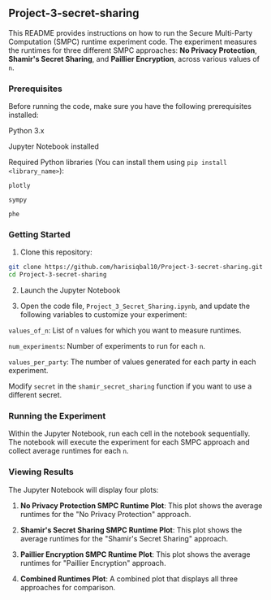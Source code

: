 ## Project-3-secret-sharing

This README provides instructions on how to run the Secure Multi-Party Computation (SMPC) runtime experiment code. The experiment measures the runtimes for three different SMPC approaches: **No Privacy Protection**, **Shamir's Secret Sharing**, and **Paillier Encryption**, across various values of `n`.

### Prerequisites

Before running the code, make sure you have the following prerequisites installed:

Python 3.x

Jupyter Notebook installed

Required Python libraries (You can install them using `pip install <library_name>`):

`plotly`

`sympy`

`phe`

### Getting Started

1. Clone this repository:

```bash
git clone https://github.com/harisiqbal10/Project-3-secret-sharing.git
cd Project-3-secret-sharing
```
2. Launch the Jupyter Notebook
   
3. Open the code file, `Project_3_Secret_Sharing.ipynb`, and update the following variables to customize your experiment:

`values_of_n`: List of `n` values for which you want to measure runtimes.

`num_experiments`: Number of experiments to run for each `n`.

`values_per_party`: The number of values generated for each party in each experiment.

Modify `secret` in the `shamir_secret_sharing` function if you want to use a different secret.

### Running the Experiment

Within the Jupyter Notebook, run each cell in the notebook sequentially. The notebook will execute the experiment for each SMPC approach and collect average runtimes for each `n`.

### Viewing Results

The Jupyter Notebook will display four plots:

1. **No Privacy Protection SMPC Runtime Plot**: This plot shows the average runtimes for the "No Privacy Protection" approach.

2. **Shamir's Secret Sharing SMPC Runtime Plot**: This plot shows the average runtimes for the "Shamir's Secret Sharing" approach.

3. **Paillier Encryption SMPC Runtime Plot**: This plot shows the average runtimes for "Paillier Encryption" approach.

4. **Combined Runtimes Plot**: A combined plot that displays all three approaches for comparison.
